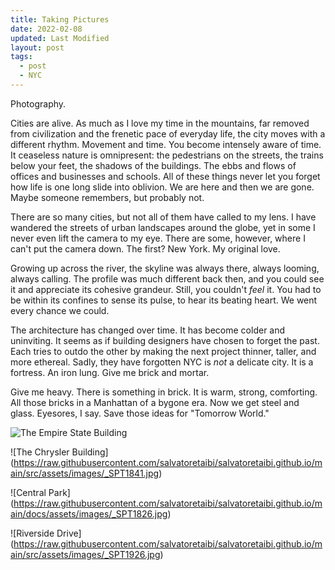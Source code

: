 ```yaml
---
title: Taking Pictures
date: 2022-02-08
updated: Last Modified
layout: post
tags:
  - post
  - NYC
---
```


Photography.
<!-- excerpt -->
Cities are alive. As much as I love my time in the mountains, far removed from civilization and the frenetic pace of everyday life, the city moves with a different rhythm. Movement and time. You become intensely aware of time. It ceaseless nature is omnipresent: the pedestrians on the streets, the trains below your feet, the shadows of the buildings. The ebbs and flows of offices and businesses and schools. All of these things never let you forget how life is one long slide into oblivion. We are here and then we are gone. Maybe someone remembers, but probably not.  

There are so many cities, but not all of them have called to my lens. I have wandered the streets of urban landscapes around the globe, yet in some I never even lift the camera to my eye. There are some, however, where I can't put the camera down. The first? New York. My original love.

Growing up across the river, the skyline was always there, always looming, always calling. The profile was much different back then, and you could see it and appreciate its cohesive grandeur. Still, you couldn't *feel* it. You had to be within its confines to sense its pulse, to hear its beating heart. We went every chance we could.

The architecture has changed over time. It has become colder and uninviting. It seems as if building designers have chosen to forget the past. Each tries to outdo the other by making the next project thinner, taller, and more ethereal. Sadly, they have forgotten NYC is *not* a delicate city. It is a fortress. An iron lung. Give me brick and mortar. 

Give me heavy. There is something in brick. It is warm, strong, comforting. All those bricks in a Manhattan of a bygone era. Now we get steel and glass. Eyesores, I say. Save those ideas for "Tomorrow World." 

![The Empire State Building](https://raw.githubusercontent.com/salvatoretaibi/salvatoretaibi.github.io/main/docs/assets/images/_SPT1345.jpg)

![The Chrysler Building] (https://raw.githubusercontent.com/salvatoretaibi/salvatoretaibi.github.io/main/src/assets/images/_SPT1841.jpg)

![Central Park] (https://raw.githubusercontent.com/salvatoretaibi/salvatoretaibi.github.io/main/docs/assets/images/_SPT1826.jpg)

![Riverside Drive] (https://raw.githubusercontent.com/salvatoretaibi/salvatoretaibi.github.io/main/src/assets/images/_SPT1926.jpg)

